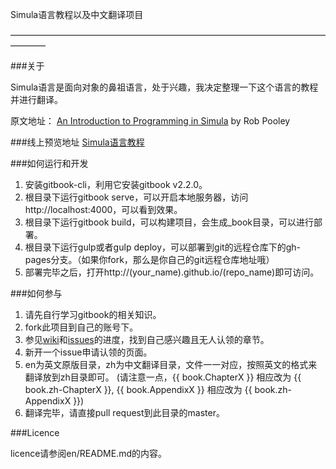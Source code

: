 Simula语言教程以及中文翻译项目


————————————————————————————————————————

###关于

Simula语言是面向对象的鼻祖语言，处于兴趣，我决定整理一下这个语言的教程并进行翻译。

原文地址：
[An Introduction to Programming in Simula](http://www.macs.hw.ac.uk/~rjp/bookhtml/) by Rob Pooley

###线上预览地址
[Simula语言教程](http://fkysly.github.io/learn-simula)

###如何运行和开发
1. 安装gitbook-cli，利用它安装gitbook v2.2.0。
2. 根目录下运行gitbook serve，可以开启本地服务器，访问http://localhost:4000，可以看到效果。
3. 根目录下运行gitbook build，可以构建项目，会生成_book目录，可以进行部署。
4. 根目录下运行gulp或者gulp deploy，可以部署到git的远程仓库下的gh-pages分支。（如果你fork，那么是你自己的git远程仓库地址哦）
5. 部署完毕之后，打开http://(your_name).github.io/(repo_name)即可访问。

###如何参与

1. 请先自行学习gitbook的相关知识。
2. fork此项目到自己的账号下。
3. 参见[wiki](https://github.com/fkysly/learn-simula/wiki)和[issues](https://github.com/fkysly/learn-simula/issues)的进度，找到自己感兴趣且无人认领的章节。
4. 新开一个issue申请认领的页面。
5. en为英文原版目录，zh为中文翻译目录，文件一一对应，按照英文的格式来翻译放到zh目录即可。
   (请注意一点，{{ book.ChapterX }} 相应改为 {{ book.zh-ChapterX }}, {{ book.AppendixX }} 相应改为 {{ book.zh-AppendixX }})
6. 翻译完毕，请直接pull request到此目录的master。

###Licence

licence请参阅en/README.md的内容。
